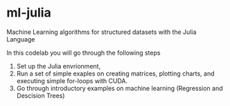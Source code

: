 # ml-julia
Machine Learning algorithms for structured datasets with the Julia Language

In this codelab you will go through the following steps

1. Set up the Julia envrionment,
2. Run a set of simple exaples on creating matrices, plotting charts, and executing simple for-loops with CUDA. 
3. Go through introductory examples on machine learning (Regression and Descision Trees)

